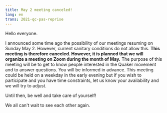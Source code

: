 ```yaml
---
title: May 2 meeting canceled!
lang: en
trans: 2021-qc-pas-reprise
---
```

Hello everyone.

I announced some time ago the possibility of our meetings resuming on Sunday May 2. However, current sanitary conditions do not allow this. **This meeting is therefore canceled. However, it is planned that we will organize a meeting on Zoom during the month of May.** The purpose of this meeting will be to get to know people interested in the Quaker movement and to answer questions. You will be informed in advance. This meeting could be held on a weekday in the early evening but if you wish to participate and you have time constraints, let us know your availability and we will try to adjust.

Until then, be well and take care of yourself!

We all can't wait to see each other again.
